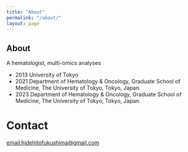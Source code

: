 ```yaml
---
title: "About"
permalink: "/about/"
layout: page
---
```


## About
A hematologist, multi-omics analyses
- 2013 University of Tokyo
- 2021 Department of Hematology & Oncology, Graduate School of Medicine, The University of Tokyo, Tokyo, Japan.
- 2023 Department of Hematology & Oncology, Graduate School of Medicine, The University of Tokyo, Tokyo, Japan.

# Contact
[email:hidehitofukushima@gmail.com](mailto:hidehitofukushima@gmail.com)
